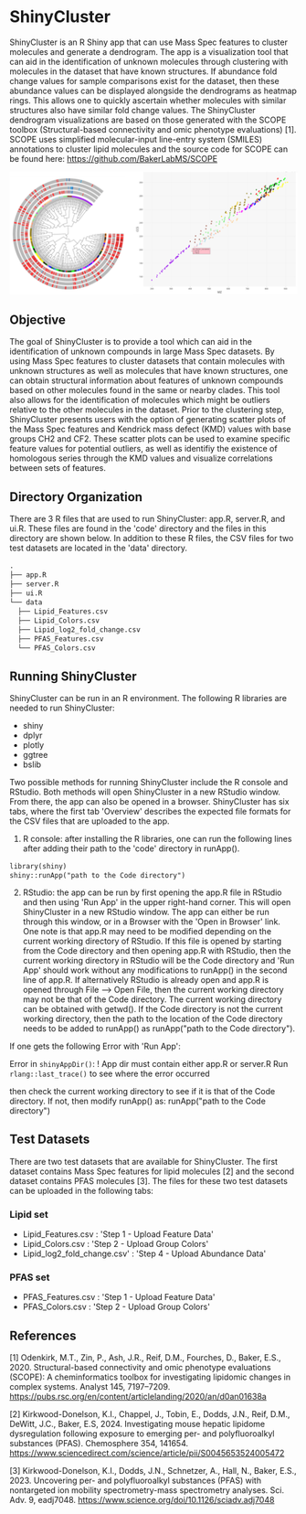 # ShinyCluster 
ShinyCluster is an R Shiny app that can use Mass Spec features to cluster molecules and generate a dendrogram. The app is a visualization tool that can aid in the identification of unknown molecules through clustering with molecules in the dataset that have known structures. If abundance fold change values for sample comparisons exist for the dataset, then these abundance values can be displayed alongside the dendrograms as heatmap rings. This allows one to quickly ascertain whether molecules with similar structures also have similar fold change values. The ShinyCluster dendrogram visualizations are based on those generated with the SCOPE toolbox (Structural-based connectivity and omic phenotype evaluations) [1]. SCOPE uses simplified molecular-input line-entry system (SMILES) annotations to cluster lipid molecules and the source code for SCOPE can be found here: https://github.com/BakerLabMS/SCOPE

![alt_text](https://github.com/allison-d/Cluster/blob/main/docs/For_github.png)

## Objective
The goal of ShinyCluster is to provide a tool which can aid in the identification of unknown compounds in large Mass Spec datasets. By using Mass Spec features to cluster datasets that contain molecules with unknown structures as well as molecules that have known structures, one can obtain structural information about features of unknown compounds based on other molecules found in the same or nearby clades. This tool also allows for the identification of molecules which might be outliers relative to the other molecules in the dataset. Prior to the clustering step, ShinyCluster presents users with the option of generating scatter plots of the Mass Spec features and Kendrick mass defect (KMD) values with base groups CH2 and CF2. These scatter plots can be used to examine specific feature values for potential outliers, as well as identifiy the existence of homologous series through the KMD values and visualize correlations between sets of features. 

## Directory Organization
There are 3 R files that are used to run ShinyCluster: app.R, server.R, and ui.R. These files are found in the 'code' directory and the files in this directory are shown below. In addition to these R files, the CSV files for two test datasets are located in the 'data' directory. 

```
.
├── app.R
├── server.R
├── ui.R
└── data
  ├── Lipid_Features.csv
  ├── Lipid_Colors.csv    
  ├── Lipid_log2_fold_change.csv 
  ├── PFAS_Features.csv                                     
  └── PFAS_Colors.csv                 
```

## Running ShinyCluster
ShinyCluster can be run in an R environment. The following R libraries are needed to run ShinyCluster:

- shiny
- dplyr
- plotly
- ggtree
- bslib

Two possible methods for running ShinyCluster include the R console and RStudio. Both methods will open ShinyCluster in a new RStudio window. From there, the app can also be opened in a browser. ShinyCluster has six tabs, where the first tab 'Overview' describes
the expected file formats for the CSV files that are uploaded to the app.

1. R console: after installing the R libraries, one can run the following lines after adding their path to the 'code' directory in runApp().

```
library(shiny)
shiny::runApp("path to the Code directory")
```

2. RStudio: the app can be run by first opening the app.R file in RStudio and then using 'Run App' in the upper right-hand corner. This will open ShinyCluster in a new RStudio window. The app can either be run through this window, or in a Browser with the 'Open in Browser' link. 
One note is that app.R may need to be modified depending on the current working directory of RStudio. If this file is opened by starting from the Code directory and then opening app.R with RStudio, 
then the current working directory in RStudio will be the Code directory and 'Run App' should work without any modifications to runApp() in the second line of app.R. 
If alternatively RStudio is already open and app.R is opened through File --> Open File, then the current working directory may not be that of the Code directory. The current working directory can be obtained with getwd(). 
If the Code directory is not the current working directory, then the path to the location of the Code directory needs to be added to runApp() as runApp("path to the Code directory"). 

If one gets the following Error with 'Run App':

Error in `shinyAppDir()`:
! App dir must contain either app.R or server.R
Run `rlang::last_trace()` to see where the error occurred

then check the current working directory to see if it is that of the Code directory. If not, then modify runApp() as:
runApp("path to the Code directory")

## Test Datasets

There are two test datasets that are available for ShinyCluster. The first dataset contains Mass Spec features for lipid molecules [2] and the second dataset contains PFAS molecules [3]. The files for 
these two test datasets can be uploaded in the following tabs: 

### Lipid set
- Lipid_Features.csv : 'Step 1 - Upload Feature Data'
- Lipid_Colors.csv : 'Step 2 - Upload Group Colors'
- Lipid_log2_fold_change.csv' : 'Step 4 - Upload Abundance Data'

### PFAS set
- PFAS_Features.csv : 'Step 1 - Upload Feature Data'
- PFAS_Colors.csv : 'Step 2 - Upload Group Colors'

## References
[1] Odenkirk, M.T., Zin, P., Ash, J.R., Reif, D.M., Fourches, D., Baker, E.S., 2020. Structural-based connectivity and omic phenotype evaluations (SCOPE): A cheminformatics toolbox for investigating lipidomic changes in complex systems. Analyst 145, 7197–7209.
https://pubs.rsc.org/en/content/articlelanding/2020/an/d0an01638a

[2] Kirkwood-Donelson, K.I., Chappel, J., Tobin, E., Dodds, J.N., Reif, D.M., DeWitt, J.C., Baker, E.S, 2024. Investigating mouse hepatic lipidome dysregulation following exposure to emerging per- and polyfluoroalkyl substances (PFAS). Chemosphere 354, 141654.
https://www.sciencedirect.com/science/article/pii/S0045653524005472

[3] Kirkwood-Donelson, K.I., Dodds, J.N., Schnetzer, A., Hall, N., Baker, E.S., 2023. Uncovering per- and polyfluoroalkyl substances (PFAS) with nontargeted ion mobility spectrometry-mass spectrometry analyses. Sci. Adv. 9, eadj7048.
https://www.science.org/doi/10.1126/sciadv.adj7048 
